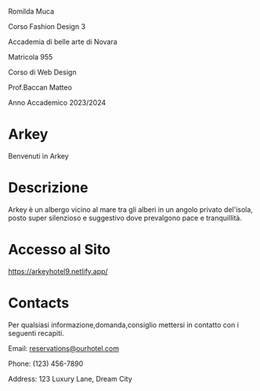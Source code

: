 Romilda Muca



Corso Fashion Design 3



Accademia di belle arte di Novara


Matricola 955 


Corso di Web Design 


Prof.Baccan Matteo 


Anno Accademico 2023/2024



# Arkey
Benvenuti in Arkey

# Descrizione
Arkey è un albergo vicino al mare tra gli alberi in un angolo privato del'isola, posto super silenzioso e suggestivo dove prevalgono pace e tranquillità.

# Accesso al Sito
https://arkeyhotel9.netlify.app/

# Contacts
Per qualsiasi informazione,domanda,consiglio mettersi in contatto con i seguenti recapiti.

 Email: reservations@ourhotel.com

Phone: (123) 456-7890

Address: 123 Luxury Lane, Dream City
 
